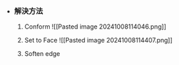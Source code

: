 - ### 解決方法
	1. Conform
		![[Pasted image 20241008114046.png]]
	
	2. Set to Face
		![[Pasted image 20241008114407.png]]
	3. Soften edge
		
	
